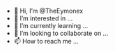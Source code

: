 - 👋 Hi, I’m @TheEymonex
- 👀 I’m interested in ...
- 🌱 I’m currently learning ...
- 💞️ I’m looking to collaborate on ...
- 📫 How to reach me ...

<!---
TheEymonex/TheEymonex is a ✨ special ✨ repository because its `README.md` (this file) appears on your GitHub profile.
You can click the Preview link to take a look at your changes.
--->
